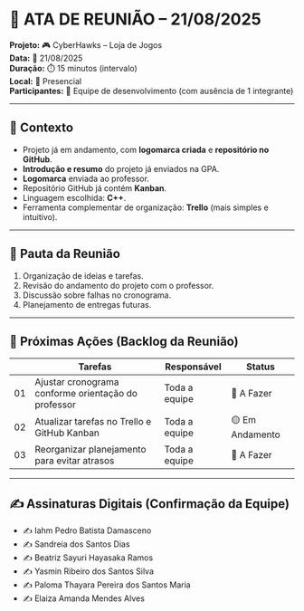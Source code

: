 # 📝 ATA DE REUNIÃO – 21/08/2025

**Projeto:** 🎮 CyberHawks – Loja de Jogos  
**Data:** 📅 21/08/2025  
**Duração:** ⏱️ 15 minutos (intervalo)  
**Local:** 📍 Presencial  
**Participantes:** 👥 Equipe de desenvolvimento (com ausência de 1 integrante)  

---

## 🎯 Contexto
- Projeto já em andamento, com **logomarca criada** e **repositório no GitHub**.  
- **Introdução e resumo** do projeto já enviados na GPA.  
- **Logomarca** enviada ao professor.  
- Repositório GitHub já contém **Kanban**.  
- Linguagem escolhida: **C++**.  
- Ferramenta complementar de organização: **Trello** (mais simples e intuitivo).  

---

## 📌 Pauta da Reunião
1. Organização de ideias e tarefas.  
2. Revisão do andamento do projeto com o professor.  
3. Discussão sobre falhas no cronograma.  
4. Planejamento de entregas futuras.  
 
---

## 🚀 Próximas Ações (Backlog da Reunião)

|     | Tarefas                                       | Responsável             | Status        |
|-----|----------------------------------------------------|-------------------------|---------------|
| 01  | Ajustar cronograma conforme orientação do professor |  Toda a equipe         | 🔴 A Fazer    |
| 02  | Atualizar tarefas no Trello e GitHub Kanban        | Toda a equipe           | 🟡 Em Andamento |
| 03  | Reorganizar planejamento para evitar atrasos       | Toda a equipe           | 🔴 A Fazer    |
 

---

## ✍️ Assinaturas Digitais (Confirmação da Equipe)
- ✍️ Iahm Pedro Batista Damasceno  
- ✍️ Sandreia dos Santos Dias  
- ✍️ Beatriz Sayuri Hayasaka Ramos  
- ✍️ Yasmin Ribeiro dos Santos Silva  
- ✍️ Paloma Thayara Pereira dos Santos Maria  
- ✍️ Elaiza Amanda Mendes Alves  
